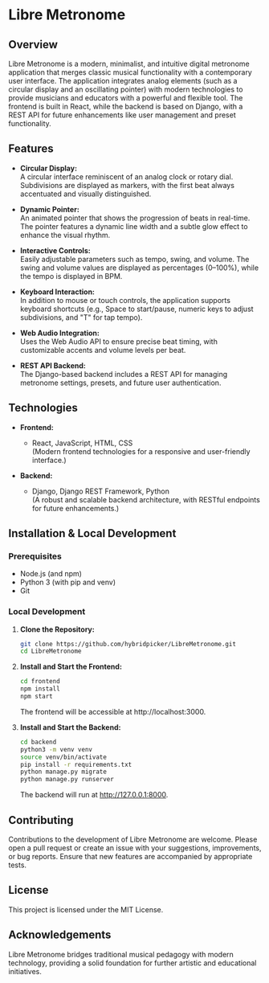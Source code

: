 # Libre Metronome

## Overview

Libre Metronome is a modern, minimalist, and intuitive digital metronome application that merges classic musical functionality with a contemporary user interface. The application integrates analog elements (such as a circular display and an oscillating pointer) with modern technologies to provide musicians and educators with a powerful and flexible tool. The frontend is built in React, while the backend is based on Django, with a REST API for future enhancements like user management and preset functionality.

## Features

- **Circular Display:**  
  A circular interface reminiscent of an analog clock or rotary dial. Subdivisions are displayed as markers, with the first beat always accentuated and visually distinguished.

- **Dynamic Pointer:**  
  An animated pointer that shows the progression of beats in real-time. The pointer features a dynamic line width and a subtle glow effect to enhance the visual rhythm.

- **Interactive Controls:**  
  Easily adjustable parameters such as tempo, swing, and volume. The swing and volume values are displayed as percentages (0–100%), while the tempo is displayed in BPM.

- **Keyboard Interaction:**  
  In addition to mouse or touch controls, the application supports keyboard shortcuts (e.g., Space to start/pause, numeric keys to adjust subdivisions, and "T" for tap tempo).

- **Web Audio Integration:**  
  Uses the Web Audio API to ensure precise beat timing, with customizable accents and volume levels per beat.

- **REST API Backend:**  
  The Django-based backend includes a REST API for managing metronome settings, presets, and future user authentication.

## Technologies

- **Frontend:**  
  - React, JavaScript, HTML, CSS  
    (Modern frontend technologies for a responsive and user-friendly interface.)

- **Backend:**  
  - Django, Django REST Framework, Python  
    (A robust and scalable backend architecture, with RESTful endpoints for future enhancements.)

## Installation & Local Development

### Prerequisites

- Node.js (and npm)
- Python 3 (with pip and venv)
- Git

### Local Development

1. **Clone the Repository:**
   ```bash
   git clone https://github.com/hybridpicker/LibreMetronome.git
   cd LibreMetronome
   ```

2. **Install and Start the Frontend:**
   ```bash
   cd frontend
   npm install
   npm start
   ```
   The frontend will be accessible at http://localhost:3000.

3. **Install and Start the Backend:**
   ```bash
   cd backend
   python3 -m venv venv
   source venv/bin/activate
   pip install -r requirements.txt
   python manage.py migrate
   python manage.py runserver
   ```
   The backend will run at http://127.0.0.1:8000.

## Contributing

Contributions to the development of Libre Metronome are welcome. Please open a pull request or create an issue with your suggestions, improvements, or bug reports. Ensure that new features are accompanied by appropriate tests.

## License

This project is licensed under the MIT License.

## Acknowledgements

Libre Metronome bridges traditional musical pedagogy with modern technology, providing a solid foundation for further artistic and educational initiatives.

